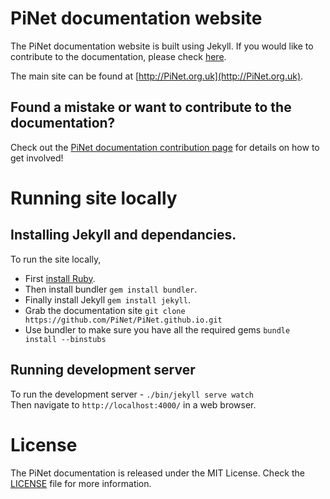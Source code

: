 # PiNet documentation website
The PiNet documentation website is built using Jekyll. If you would like to contribute to the documentation, please check [here](http://pinet.org.uk/articles/CONTRIBUTING.html).
    
The main site can be found at [http://PiNet.org.uk](http://PiNet.org.uk).

## Found a mistake or want to contribute to the documentation?
Check out the [PiNet documentation contribution page](http://pinet.org.uk/articles/CONTRIBUTING.html) for details on how to get involved!

# Running site locally

## Installing Jekyll and dependancies.
To run the site locally, 
- First [install Ruby](https://www.ruby-lang.org/en/documentation/installation/).   
- Then install bundler ```gem install bundler```.   
- Finally install Jekyll ```gem install jekyll```.   
- Grab the documentation site ```git clone https://github.com/PiNet/PiNet.github.io.git```
- Use bundler to make sure you have all the required gems ```bundle install --binstubs```

## Running development server
To run the development server - ```./bin/jekyll serve watch```   
Then navigate to ```http://localhost:4000/``` in a web browser.


# License
The PiNet documentation is released under the MIT License. Check the [LICENSE](LICENSE) file for more information.
